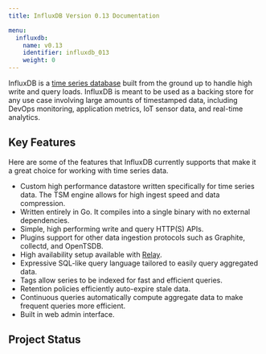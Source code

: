 ```yaml
---
title: InfluxDB Version 0.13 Documentation

menu:
  influxdb:
    name: v0.13
    identifier: influxdb_013
    weight: 0
---
```


InfluxDB is a [time series database](https://en.wikipedia.org/wiki/Time_series_database) built from the ground up to handle high write and query loads.
InfluxDB is meant to be used as a backing store for any use case involving large amounts of timestamped data, including DevOps monitoring, application metrics, IoT sensor data, and real-time analytics.

## Key Features

Here are some of the features that InfluxDB currently supports that make it a great choice for working with time series data.

* Custom high performance datastore written specifically for time series data.
The TSM engine allows for high ingest speed and data compression.
* Written entirely in Go.
It compiles into a single binary with no external dependencies.
* Simple, high performing write and query HTTP(S) APIs.
* Plugins support for other data ingestion protocols such as Graphite, collectd, and OpenTSDB.
* High availability setup available with [Relay](/influxdb/v0.13/high_availability/relay/).
* Expressive SQL-like query language tailored to easily query aggregated data.
* Tags allow series to be indexed for fast and efficient queries.
* Retention policies efficiently auto-expire stale data.
* Continuous queries automatically compute aggregate data to make frequent queries more efficient.
* Built in web admin interface.

## Project Status
